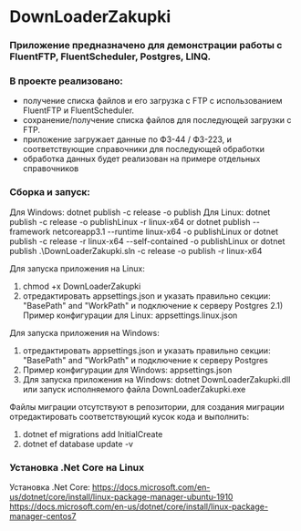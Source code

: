 # DownLoaderZakupki 

### Приложение предназначено для демонстрации работы с FluentFTP, FluentScheduler, Postgres, LINQ.

### В проекте реализовано:
- получение списка файлов и его загрузка с FTP с использованием FluentFTP и FluentScheduler.
- сохранение/получение списка файлов для последующей загрузки с FTP.
- приложение загружает данные по ФЗ-44 / ФЗ-223, и соответствующие справочники для последующей обработки
- обработка данных будет реализован на примере отдельных справочников 


### Сборка и запуск: 
Для Windows:
dotnet publish -c release -o publish
Для Linux:
dotnet publish -c release -o publishLinux -r linux-x64
or 
dotnet publish --framework netcoreapp3.1 --runtime linux-x64 -o publishLinux 
or 
dotnet publish -c release -r linux-x64 --self-contained -o publishLinux 
or
dotnet publish .\DownLoaderZakupki.sln -c release -o publish -r linux-x64

Для запуска приложения на Linux: 
1) chmod +x DownLoaderZakupki
2) отредактировать appsettings.json и указать правильно секции: "BasePath" and "WorkPath" и подключение к серверу Postgres
2.1) Пример конфигурации для Linux: appsettings.linux.json

Для запуска приложения на Windows: 
1) отредактировать appsettings.json и указать правильно секции: "BasePath" and "WorkPath" и подключение к серверу Postgres
2) Пример конфигурации для  Windows: appsettings.json 
3) Для запуска приложения на Windows: 
dotnet DownLoaderZakupki.dll или запуск исполняемого файла DownLoaderZakupki.exe


Файлы миграции отсутствуют в репозитории, для создания миграции отредактировать соответствующий кусок кода и выполнить: 
1) dotnet ef migrations add InitialCreate
2) dotnet ef database update -v

### Установка .Net Core на Linux 
Установка .Net Core: 
https://docs.microsoft.com/en-us/dotnet/core/install/linux-package-manager-ubuntu-1910
https://docs.microsoft.com/en-us/dotnet/core/install/linux-package-manager-centos7
